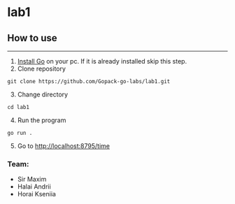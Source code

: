 # lab1

## How to use
---
1. [Install Go](https://go.dev/doc/install) on your pc. If it is already installed skip this step.
2. Clone repository
```
git clone https://github.com/Gopack-go-labs/lab1.git
```
3. Change directory
```
cd lab1
```
4. Run the program
```
go run .
```
5. Go to [http://localhost:8795/time](http://localhost:8795/time)

### Team:
- Sir Maxim
- Halai Andrii
- Horai Kseniia
